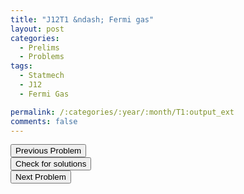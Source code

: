 ```yaml
---
title: "J12T1 &ndash; Fermi gas"
layout: post
categories:
  - Prelims
  - Problems
tags:
  - Statmech
  - J12
  - Fermi Gas

permalink: /:categories/:year/:month/T1:output_ext
comments: false
---
```

<object data="2012J1T.pdf" type="application/pdf" width="100%" height="500"></object>

<div class='navbar'>
	<div float='left'><button onclick="window.location='Q3.html'" >Previous Problem</button></div>
	<div float='center'><button onclick="window.location='https://princetonprelim.com/prelim/27/'">Check for solutions</button></div>
	<div float='right'><button onclick="window.location='T2.html'" > Next Problem</button></div>
</div>
